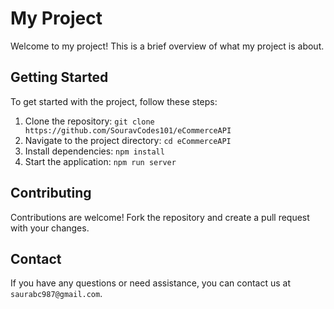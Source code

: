 # My Project

Welcome to my project! This is a brief overview of what my project is about.

## Getting Started

To get started with the project, follow these steps:

1. Clone the repository: `git clone https://github.com/SouravCodes101/eCommerceAPI`
2. Navigate to the project directory: `cd eCommerceAPI`
3. Install dependencies: `npm install`
4. Start the application: `npm run server`

## Contributing

Contributions are welcome! Fork the repository and create a pull request with your changes.

## Contact

If you have any questions or need assistance, you can contact us at `saurabc987@gmail.com`.
